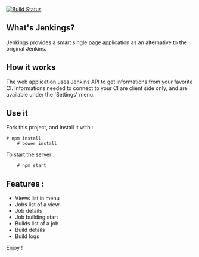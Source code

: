 [![Build Status](https://travis-ci.org/openhoat/jenkings.png?branch=master)](https://travis-ci.org/openhoat/jenkings)

## What's Jenkings?

Jenkings provides a smart single page application as an alternative to the original Jenkins.

## How it works

The web application uses Jenkins API to get informations from your favorite CI.
Informations needed to connect to your CI are client side only, and are available under the 'Settings' menu.

## Use it

Fork this project, and install it with :

    # npm install
		# bower install

To start the server :

		# npm start

## Features :

- Views list in menu
- Jobs list of a view 
- Job details
- Job building start
- Builds list of a job
- Build details
- Build logs

Enjoy !
